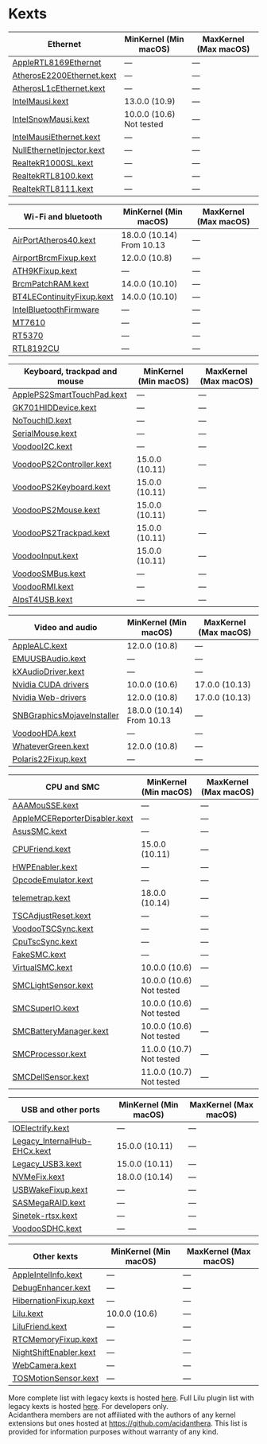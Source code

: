 Kexts
=====

| Ethernet | MinKernel (Min macOS) | MaxKernel (Max macOS) |
|----------|-----------------------|-----------------------|
| [AppleRTL8169Ethernet](https://www.realtek.com/en/directly-download) | — | — |
| [AtherosE2200Ethernet.kext](https://github.com/Mieze/AtherosE2200Ethernet) | — | — |
| [AtherosL1cEthernet.kext](https://github.com/al3xtjames/AtherosL1cEthernet) | — | — |
| [IntelMausi.kext](https://github.com/acidanthera/IntelMausi) | 13.0.0 (10.9) | — |
| [IntelSnowMausi.kext](https://github.com/acidanthera/IntelMausi) | 10.0.0 (10.6) Not tested | — |
| [IntelMausiEthernet.kext](https://github.com/Mieze/IntelMausiEthernet) | — | — |
| [NullEthernetInjector.kext](https://github.com/RehabMan/OS-X-Null-Ethernet) | — | — |
| [RealtekR1000SL.kext](https://github.com/SergeySlice/RealtekLANv3) | — | — |
| [RealtekRTL8100.kext](https://github.com/Mieze/RealtekRTL8100) | — | — |
| [RealtekRTL8111.kext](https://github.com/Mieze/RTL8111_driver_for_OS_X) | — | — |

| Wi-Fi and bluetooth | MinKernel (Min macOS) | MaxKernel (Max macOS) |
|---------------------|-----------------------|-----------------------|
| [AirPortAtheros40.kext](https://i.applelife.ru/2018/12/442854_AirPortAtheros40.kext.zip) | 18.0.0 (10.14) From 10.13 | — |
| [AirportBrcmFixup.kext](https://github.com/acidanthera/AirportBrcmFixup) | 12.0.0 (10.8) | — |
| [ATH9KFixup.kext](https://github.com/chunnann/ATH9KFixup) | — | — |
| [BrcmPatchRAM.kext](https://github.com/acidanthera/BrcmPatchRAM) | 14.0.0 (10.10) | — |
| [BT4LEContinuityFixup.kext](https://github.com/acidanthera/BT4LEContinuityFixup) | 14.0.0 (10.10) | — |
| [IntelBluetoothFirmware](https://github.com/zxystd/IntelBluetoothFirmware) | — | — |
| [MT7610](https://d86o2zu8ugzlg.cloudfront.net/mediatek-craft/drivers/MT7612_7610U_D5.0.1.25_SDK1.0.2.18_UI5.0.0.27_20151209.zip) | — | — |
| [RT5370](https://d86o2zu8ugzlg.cloudfront.net/mediatek-craft/drivers/RTUSB_D2870-4.2.9.2_UI-4.0.9.6_2013_11_29.zip) | — | — |
| [RTL8192CU](https://drive.google.com/file/d/1ZtdMqlvKBbHULJhl1u9omuLOy6j0vx48/view?usp=sharing) | — | — |

| Keyboard, trackpad and mouse | MinKernel (Min macOS) | MaxKernel (Max macOS) |
|------------------------------|-----------------------|-----------------------|
| [ApplePS2SmartTouchPad.kext](https://osxlatitude.com/forums/topic/1948-elan-focaltech-and-synaptics-smart-touchpad-driver-mac-os-x/) | — | — |
| [GK701HIDDevice.kext](https://github.com/osy86/GK701HIDDevice) | — | — |
| [NoTouchID.kext](https://github.com/al3xtjames/NoTouchID) | — | — |
| [SerialMouse.kext](https://github.com/Goldfish64/SerialMouse) | — | — |
| [VoodooI2C.kext](https://github.com/alexandred/VoodooI2C) | — | — |
| [VoodooPS2Controller.kext](https://github.com/acidanthera/VoodooPS2) | 15.0.0 (10.11) | — |
| [VoodooPS2Keyboard.kext](https://github.com/acidanthera/VoodooPS2) | 15.0.0 (10.11) | — |
| [VoodooPS2Mouse.kext](https://github.com/acidanthera/VoodooPS2) | 15.0.0 (10.11) | — |
| [VoodooPS2Trackpad.kext](https://github.com/acidanthera/VoodooPS2) | 15.0.0 (10.11) | — |
| [VoodooInput.kext](https://github.com/acidanthera/VoodooInput) | 15.0.0 (10.11) | — |
| [VoodooSMBus.kext](https://github.com/leo-labs/VoodooSMBus) | — | — |
| [VoodooRMI.kext](https://github.com/VoodooSMBus/VoodooRMI) | — | — |
| [AlpsT4USB.kext](https://github.com/blankmac/AlpsT4USB) | — | — |

| Video and audio | MinKernel (Min macOS) | MaxKernel (Max macOS) |
|-----------------|-----------------------|-----------------------|
| [AppleALC.kext](https://github.com/acidanthera/AppleALC) | 12.0.0 (10.8) | — |
| [EMUUSBAudio.kext](https://github.com/Wouter1/EMU-driver) | — | — |
| [kXAudioDriver.kext](https://github.com/kxproject/kx-audio-driver) | — | — |
| [Nvidia CUDA drivers](https://www.nvidia.com/object/mac-driver-archive.html) | 10.0.0 (10.6) | 17.0.0 (10.13) |
| [Nvidia Web-drivers](https://gfe.nvidia.com/mac-update) | 12.0.0 (10.8) | 17.0.0 (10.13) |
| [SNBGraphicsMojaveInstaller](https://github.com/Andrej-Antipov/SNBGraphicsMojaveInstaller) | 18.0.0 (10.14) From 10.13 | — |
| [VoodooHDA.kext](https://sourceforge.net/projects/voodoohda/) | — | — |
| [WhateverGreen.kext](https://github.com/acidanthera/WhateverGreen) | 12.0.0 (10.8) | — |
| [Polaris22Fixup.kext](https://github.com/osy86/Polaris22Fixup) | — | — |

| CPU and SMC | MinKernel (Min macOS) | MaxKernel (Max macOS) |
|-------------|-----------------------|-----------------------|
| [AAAMouSSE.kext](https://forums.macrumors.com/threads/mp3-1-others-sse-4-2-emulation-to-enable-amd-metal-driver.2206682/) | — | — |
| [AppleMCEReporterDisabler.kext](https://github.com/acidanthera/bugtracker/issues/424#issuecomment-535624313) | — | — |
| [AsusSMC.kext](https://github.com/hieplpvip/AsusSMC) | — | — |
| [CPUFriend.kext](https://github.com/acidanthera/CPUFriend) | 15.0.0 (10.11) | — |
| [HWPEnabler.kext](https://github.com/headkaze/HWPEnable) | — | — |
| [OpcodeEmulator.kext](https://www.insanelymac.com/forum/topic/329704-opcode-emulator-opemu-plug-in-project/) | — | — |
| [telemetrap.kext](https://forums.macrumors.com/posts/28447707) | 18.0.0 (10.14) | — |
| [TSCAdjustReset.kext](https://github.com/interferenc/TSCAdjustReset) | — | — |
| [VoodooTSCSync.kext](https://github.com/RehabMan/VoodooTSCSync) | — | — |
| [CpuTscSync.kext](https://github.com/acidanthera/CpuTscSync) | — | — |
| [FakeSMC.kext](https://github.com/CloverHackyColor/FakeSMC3_with_plugins) | — | — |
| [VirtualSMC.kext](https://github.com/acidanthera/VirtualSMC) | 10.0.0 (10.6) | — |
| [SMCLightSensor.kext](https://github.com/acidanthera/VirtualSMC) | 10.0.0 (10.6) Not tested | — |
| [SMCSuperIO.kext](https://github.com/acidanthera/VirtualSMC) | 10.0.0 (10.6) Not tested | — |
| [SMCBatteryManager.kext](https://github.com/acidanthera/VirtualSMC) | 10.0.0 (10.6) Not tested | — |
| [SMCProcessor.kext](https://github.com/acidanthera/VirtualSMC) | 11.0.0 (10.7) Not tested | — |
| [SMCDellSensor.kext](https://github.com/acidanthera/VirtualSMC) | 11.0.0 (10.7) Not tested | — |

| USB and other ports | MinKernel (Min macOS) | MaxKernel (Max macOS) |
|---------------------|-----------------------|-----------------------|
| [IOElectrify.kext](https://github.com/the-darkvoid/macOS-IOElectrify) | — | — |
| [Legacy_InternalHub-EHCx.kext](https://applelife.ru/posts/537459) | 15.0.0 (10.11) | — |
| [Legacy_USB3.kext](https://applelife.ru/posts/537459) | 15.0.0 (10.11) | — |
| [NVMeFix.kext](https://github.com/acidanthera/NVMeFix) | 18.0.0 (10.14) | — |
| [USBWakeFixup.kext](https://github.com/osy86/USBWakeFixup) | — | — |
| [SASMegaRAID.kext](https://github.com/dukzcry/osx-goodies) | — | — |
| [Sinetek-rtsx.kext](https://www.insanelymac.com/forum/topic/321080-sineteks-driver-for-realtek-rtsx-sdhc-card-readers/?do=findComment&comment=2376387) | — | — |
| [VoodooSDHC.kext](https://github.com/lvs1974/VoodooSDHCMod) | — | — |

| Other kexts | MinKernel (Min macOS) | MaxKernel (Max macOS) |
|-------------|-----------------------|-----------------------|
| [AppleIntelInfo.kext](https://github.com/headkaze/AppleIntelInfo) | — | — |
| [DebugEnhancer.kext](https://github.com/acidanthera/DebugEnhancer) | — | — |
| [HibernationFixup.kext](https://github.com/acidanthera/HibernationFixup) | — | — |
| [Lilu.kext](https://github.com/acidanthera/Lilu) | 10.0.0 (10.6) | — |
| [LiluFriend.kext](https://github.com/PMheart/LiluFriend) | — | — |
| [RTCMemoryFixup.kext](https://github.com/lvs1974/RTCMemoryFixup) | — | — |
| [NightShiftEnabler.kext](https://github.com/cdf/NightShiftEnabler) | — | — |
| [WebCamera.kext](https://www.applelife.ru/threads/asus-x550vc-i-asus-x550cc.41752/page-130#post-593586) | — | — |
| [TOSMotionSensor.kext](https://github.com/jslegendre/TOSMotionSensor) | — | — |

More complete list with legacy kexts is hosted [here](https://docs.google.com/spreadsheets/d/15S-ocrkm_VTUJpKxNII-YUyQFd5VYdjbe0DHlZVCQyM). Full Lilu plugin list with legacy kexts is hosted [here](https://github.com/acidanthera/Lilu/blob/master/KnownPlugins.md). For developers only.   
Acidanthera members are not affiliated with the authors of any kernel extensions but ones hosted at https://github.com/acidanthera. This list is provided for information purposes without warranty of any kind.  
